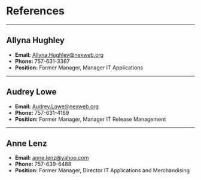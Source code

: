 # References

---

## Allyna Hughley

- **Email:** [Allyna.Hughley@nexweb.org](mailto:Allyna.Hughley@nexweb.org)
- **Phone:** 757-631-3367
- **Position:** Former Manager, Manager IT Applications

---

## Audrey Lowe

- **Email:** [Audrey.Lowe@nexweb.org](mailto:Audrey.Lowe@nexweb.org)
- **Phone:** 757-631-4169
- **Position:** Former Manager, Manager IT Release Management

---

## Anne Lenz

- **Email:** [anne.lenz@yahoo.com](mailto:anne.lenz@yahoo.com)
- **Phone:** 757-639-6488
- **Position:** Former Manager, Director IT Applications and Merchandising
